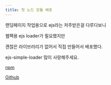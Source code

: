 ```yaml
---
title: 첫 노드 모듈 배포
---
```


랜딩페이지 작업용으로 ejs라는 저주받은걸 다루다보니

웹팩용 ejs loader가 필요했지만

괜찮은 라이브러리가 없어서 직접 만들어서 배포했다.

ejs-simple-loader 많이 사랑해주세요.

[npm](https://www.npmjs.com/package/ejs-simple-loader)

[Github](https://github.com/carlsagan21/ejs-simple-loader)
